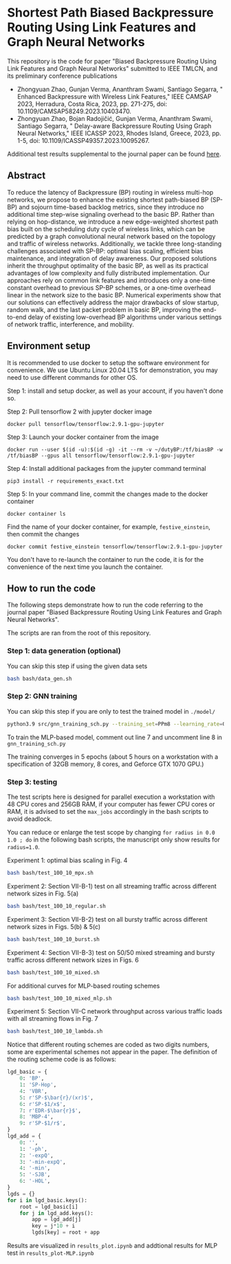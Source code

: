 # Shortest Path Biased Backpressure Routing Using Link Features and Graph Neural Networks

This repository is the code for paper "Biased Backpressure Routing Using Link Features and Graph Neural Networks" submitted to IEEE TMLCN, and its preliminary conference publications

- Zhongyuan Zhao, Gunjan Verma, Ananthram Swami, Santiago Segarra, " Enhanced Backpressure with Wireless Link Features," IEEE CAMSAP 2023, Herradura, Costa Rica, 2023, pp. 271-275, doi: 10.1109/CAMSAP58249.2023.10403470.
- Zhongyuan Zhao, Bojan Radojičić, Gunjan Verma, Ananthram Swami, Santiago Segarra, " Delay-aware Backpressure Routing Using Graph Neural Networks," IEEE ICASSP 2023, Rhodes Island, Greece, 2023, pp. 1-5, doi: 10.1109/ICASSP49357.2023.10095267.

Additional test results supplemental to the journal paper can be found [here](/doc/supplement.pdf).

## Abstract

To reduce the latency of Backpressure (BP) routing in wireless multi-hop networks, we propose to enhance the existing shortest path-biased BP (SP-BP) and sojourn time-based backlog metrics, since they introduce no additional time step-wise signaling overhead to the basic BP.
Rather than relying on hop-distance, we introduce a new edge-weighted shortest path bias built on the scheduling duty cycle of wireless links, which can be predicted by a graph convolutional neural network based on the topology and traffic of wireless networks.
Additionally, we tackle three long-standing challenges associated with SP-BP: optimal bias scaling, efficient bias maintenance, and integration of delay awareness. 
Our proposed solutions inherit the throughput optimality of the basic BP, as well as its practical advantages of low complexity and fully distributed implementation. 
Our approaches rely on common link features and introduces only a one-time constant overhead to previous SP-BP schemes, or a one-time overhead linear in the network size to the basic BP.
Numerical experiments show that our solutions can effectively address the major drawbacks of slow startup, random walk, and the last packet problem in basic BP, improving the end-to-end delay of existing low-overhead BP algorithms under various settings of network traffic, interference, and mobility.

## Environment setup

It is recommended to use docker to setup the software environment for convenience. We use Ubuntu Linux 20.04 LTS for demonstration, you may need to use different commands for other OS.

Step 1: install and setup docker, as well as your account, if you haven't done so. 

Step 2: Pull tensorflow 2 with jupyter docker image

`docker pull tensorflow/tensorflow:2.9.1-gpu-jupyter` 

Step 3: Launch your docker container from the image

`docker run --user $(id -u):$(id -g) -it --rm -v ~/dutyBP:/tf/biasBP -w /tf/biasBP --gpus all tensorflow/tensorflow:2.9.1-gpu-jupyter`

Step 4: Install additional packages from the jupyter command terminal

`pip3 install -r requirements_exact.txt`

Step 5: In your command line, commit the changes made to the docker container

`docker container ls`

Find the name of your docker container, for example, `festive_einstein`, then commit the changes 

`docker commit festive_einstein tensorflow/tensorflow:2.9.1-gpu-jupyter`

You don't have to re-launch the container to run the code, it is for the convenience of the next time you launch the container.

## How to run the code

The following steps demonstrate how to run the code referring to the journal paper "Biased Backpressure Routing Using Link Features and Graph Neural Networks".

The scripts are ran from the root of this repository.

### Step 1: data generation (optional)

You can skip this step if using the given data sets

```bash 
bash bash/data_gen.sh
```

### Step 2: GNN training
You can skip this step if you are only to test the trained model in `./model/`

```bash 
python3.9 src/gnn_training_sch.py --training_set=PPm8 --learning_rate=0.0001 --weight_decay=0.001 --T=200 --datapath=./data/data_poisson_train --num_layer=5 --opt=5
```

To train the MLP-based model, comment out line 7 and uncomment line 8 in `gnn_training_sch.py`

The training converges in 5 epochs (about 5 hours on a workstation with a specification of 32GB memory, 8 cores, and Geforce GTX 1070 GPU.)

### Step 3: testing

The test scripts here is designed for parallel execution a workstation with 48 CPU cores and 256GB RAM, if your computer has fewer CPU cores or RAM, it is advised to set the `max_jobs` accordingly in the bash scripts to avoid deadlock. 

You can reduce or enlarge the test scope by changing `for radius in 0.0 1.0 ; do` in the following bash scripts, the manuscript only show results for `radius=1.0`. 

Experiment 1: optimal bias scaling in Fig. 4 

```bash
bash bash/test_100_10_mpx.sh 
``` 


Experiment 2: Section VII-B-1) test on all streaming traffic across different network sizes in Fig. 5(a)

```bash
bash bash/test_100_10_regular.sh 
``` 


Experiment 3: Section VII-B-2) test on all bursty traffic across different network sizes in Figs. 5(b) & 5(c)

```bash
bash bash/test_100_10_burst.sh 
``` 


Experiment 4: Section VII-B-3) test on 50/50 mixed streaming and bursty traffic across different network sizes in Figs. 6

```bash
bash bash/test_100_10_mixed.sh  
``` 

For additional curves for MLP-based routing schemes

```bash
bash bash/test_100_10_mixed_mlp.sh  
``` 

Experiment 5: Section VII-C network throughput across various traffic loads with all streaming flows in Fig. 7

```bash
bash bash/test_100_10_lambda.sh 
``` 

Notice that different routing schemes are coded as two digits numbers, some are experimental schemes not appear in the paper. 
The definition of the routing scheme code is as follows:

```python
lgd_basic = {
    0: 'BP',
    1: 'SP-Hop',
    4: 'VBR',
    5: r'SP-$\bar{r}/(xr)$',
    6: r'SP-$1/x$',
    7: r'EDR-$\bar{r}$',
    8: 'MBP-4',
    9: r'SP-$1/r$',
}
lgd_add = {
    0: '',
    1: '-ph',
    2: '-expQ',
    3: '-min-expQ',
    4: '-min',
    5: '-SJB',
    6: '-HOL',
}
lgds = {}
for i in lgd_basic.keys():
    root = lgd_basic[i]
    for j in lgd_add.keys():
        app = lgd_add[j]
        key = j*10 + i
        lgds[key] = root + app
```

Results are visualized in `results_plot.ipynb` and addtional results for MLP test in `results_plot-MLP.ipynb`
